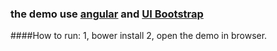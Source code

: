 ### the demo use [angular](http://angularjs.org/) and [UI Bootstrap](http://angular-ui.github.io/bootstrap)

####How to run:
1, bower install
2, open the demo in browser.
